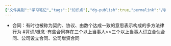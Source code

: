 ```yaml
---
{"文件类别":"学习笔记","tags":["知识点"],"dg-publish":true,"permalink":"/学习笔记studyup/知识点cheese/合同/","dgPassFrontmatter":true,"noteIcon":"","created":"2024-09-13T08:50:44.693+08:00","updated":"2024-09-13T08:50:47.725+08:00"}
---
```


- 合同：有时也被称为契约、协议、由数个达成一致的意思表示构成的多方法律行为 #背诵/概念 
·有些合同存在三个以上当事人>>三个以上当事人订立合伙合同、公司设立合同、公司增资合同